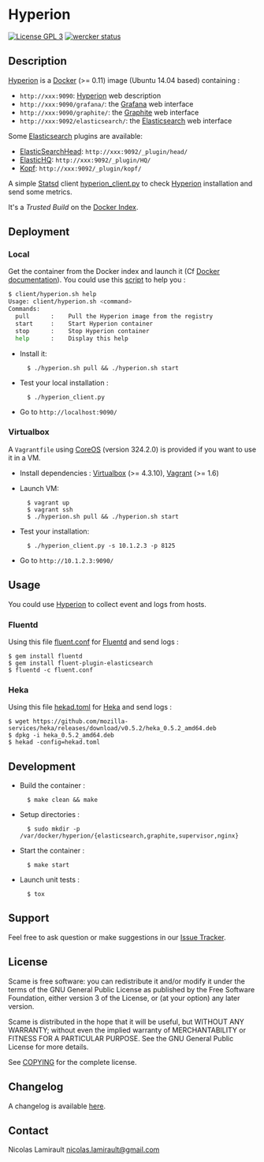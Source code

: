 # Hyperion

[![License GPL 3][badge-license]][COPYING]
[![wercker status](https://app.wercker.com/status/a6dff1d550ed9c6aa3c466045bf1d51f/s "wercker status")](https://app.wercker.com/project/bykey/a6dff1d550ed9c6aa3c466045bf1d51f)

## Description

[Hyperion][] is a [Docker][] (>= 0.11) image (Ubuntu 14.04 based) containing :
* `http://xxx:9090`: [Hyperion][] web description
* `http://xxx:9090/grafana/`: the [Grafana][] web interface
* `http://xxx:9090/graphite/`: the [Graphite][] web interface
* `http://xxx:9092/elasticsearch/`: the [Elasticsearch][] web interface

Some [Elasticsearch][] plugins are available:
* [ElasticSearchHead][]: `http://xxx:9092/_plugin/head/`
* [ElasticHQ][]: `http://xxx:9092/_plugin/HQ/`
* [Kopf][]: `http://xxx:9092/_plugin/kopf/`

A simple [Statsd][] client [hyperion_client.py](client/hyperion_client.py) to check [Hyperion][] installation and send some metrics.

It's a *Trusted Build* on the [Docker Index](https://index.docker.io/u/nlamirault/hyperion).


## Deployment

### Local

Get the container from the Docker index and launch it (Cf [Docker documentation](http://docs.docker.io/)). You could use this [script](client/hyperion.sh) to help you :
```bash
$ client/hyperion.sh help
Usage: client/hyperion.sh <command>
Commands:
  pull      :    Pull the Hyperion image from the registry
  start     :    Start Hyperion container
  stop      :    Stop Hyperion container
  help      :    Display this help
```

* Install it:

        $ ./hyperion.sh pull && ./hyperion.sh start


* Test your local installation :

        $ ./hyperion_client.py

* Go to `http://localhost:9090/`


### Virtualbox

A `Vagrantfile` using [CoreOS][] (version 324.2.0) is provided if you want to use it in a VM.

* Install dependencies : [Virtualbox][] (>= 4.3.10), [Vagrant][] (>= 1.6)

* Launch VM:

        $ vagrant up
        $ vagrant ssh
        $ ./hyperion.sh pull && ./hyperion.sh start

* Test your installation:

        $ ./hyperion_client.py -s 10.1.2.3 -p 8125

* Go to `http://10.1.2.3:9090/`


## Usage

You could use [Hyperion][] to collect event and logs from hosts.

### Fluentd

Using this file [fluent.conf][] for [Fluentd][] and send logs :

    $ gem install fluentd
    $ gem install fluent-plugin-elasticsearch
    $ fluentd -c fluent.conf

### Heka

Using this file [hekad.toml][] for [Heka][] and send logs :

    $ wget https://github.com/mozilla-services/heka/releases/download/v0.5.2/heka_0.5.2_amd64.deb
    $ dpkg -i heka_0.5.2_amd64.deb
    $ hekad -config=hekad.toml


## Development

* Build the container :

        $ make clean && make

* Setup directories :

        $ sudo mkdir -p /var/docker/hyperion/{elasticsearch,graphite,supervisor,nginx}

* Start the container :

        $ make start

* Launch unit tests :

        $ tox


## Support

Feel free to ask question or make suggestions in our [Issue Tracker][].


## License

Scame is free software: you can redistribute it and/or modify it under the
terms of the GNU General Public License as published by the Free Software
Foundation, either version 3 of the License, or (at your option) any later
version.

Scame is distributed in the hope that it will be useful, but WITHOUT ANY
WARRANTY; without even the implied warranty of MERCHANTABILITY or FITNESS FOR A
PARTICULAR PURPOSE.  See the GNU General Public License for more details.

See [COPYING][] for the complete license.


## Changelog

A changelog is available [here](ChangeLog.md).


## Contact

Nicolas Lamirault <nicolas.lamirault@gmail.com>



[Hyperion]: https://github.com/nlamirault/hyperion
[COPYING]: https://github.com/nlamirault/hyperion/blob/master/COPYING
[Issue tracker]: https://github.com/nlamirault/hyperion/issues
[fluent.conf]: https://github.com/nlamirault/hyperion/blob/master/logs/fluent.conf
[hekad.toml]: https://github.com/nlamirault/hyperion/blob/master/logs/hekad.toml

[badge-license]: https://img.shields.io/badge/license-GPL_3-green.svg?style=flat

[Docker]: https://www.docker.io
[CoreOS]: http://coreos.com
[Nginx]: http://nginx.org
[Elasticsearch]: http://www.elasticsearch.org
[Redis]: http://www.redis.io
[Graphite]: http://graphite.readthedocs.org/en/latest
[Grafana]: http://grafana.org/
[Carbon]: http://graphite.readthedocs.org/en/latest/carbon-daemons.html
[Statsd]: https://github.com/etsy/statsd/wiki
[ElasticSearchHead]: http://mobz.github.io/elasticsearch-head
[ElasticHQ]: http://www.elastichq.org
[Kopf]: https://github.com/lmenezes/elasticsearch-kopf
[Virtualbox]: https://www.virtualbox.org
[Vagrant]: http://downloads.vagrantup.com
[Fluentd]: http://fluentd.org/
[Heka]: http://hekad.readthedocs.org/en/latest/

